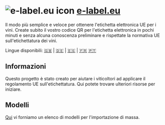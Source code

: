 # ![e-label.eu icon](https://e-label.eu/assets/images/favicons/e-label/favicon-32x32.png) [e-label.eu](https://it.e-label.eu)

Il modo più semplice e veloce per ottenere l'etichetta elettronica UE per i vini. Create subito il vostro codice QR per l'etichetta elettronica in pochi minuti e senza alcuna conoscenza preliminare e rispettate la normativa UE sull'etichettatura dei vini.

Lingue disponibili: [🇬🇧](./README.md) | [🇩🇪](./README.de.md) | [🇪🇸](./README.es.md) | [🇫🇷](./README.fr.md) [🇵🇹](./README.pt.md)

## Informazioni

Questo progetto è stato creato per aiutare i viticoltori ad applicare il regolamento UE sull'etichettatura. Qui potete trovare ulteriori risorse per iniziare.

## Modelli

[Qui](bulk-upload-templates/it) vi forniamo un elenco di modelli per l'importazione di massa.
